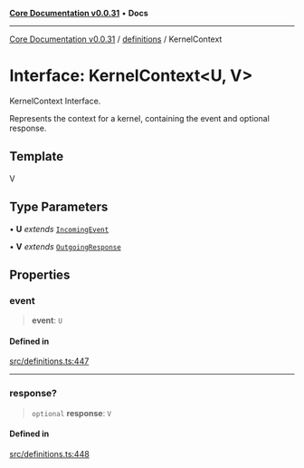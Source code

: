 [**Core Documentation v0.0.31**](../../README.md) • **Docs**

***

[Core Documentation v0.0.31](../../modules.md) / [definitions](../README.md) / KernelContext

# Interface: KernelContext\<U, V\>

KernelContext Interface.

Represents the context for a kernel, containing the event and optional response.

## Template

V

## Type Parameters

• **U** *extends* [`IncomingEvent`](../../events/IncomingEvent/classes/IncomingEvent.md)

• **V** *extends* [`OutgoingResponse`](../../events/OutgoingResponse/classes/OutgoingResponse.md)

## Properties

### event

> **event**: `U`

#### Defined in

[src/definitions.ts:447](https://github.com/stonemjs/core/blob/40e6656006329b0d27f05f845f48db22a574f5ce/src/definitions.ts#L447)

***

### response?

> `optional` **response**: `V`

#### Defined in

[src/definitions.ts:448](https://github.com/stonemjs/core/blob/40e6656006329b0d27f05f845f48db22a574f5ce/src/definitions.ts#L448)
